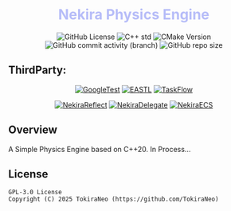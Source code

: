 ﻿<h1 align = "center", style = "color:#B7BDF8FF">
 Nekira Physics Engine
</h1>

<div align="center">

![GitHub License](https://img.shields.io/github/license/TokiraNeo/NekiraPhysicsEngine?style=flat-square&labelColor=363a4f&color=b7bdf8)
![C++ std](https://img.shields.io/badge/C%2B%2B-%3E%3D20-%23b7bdf8?style=flat-square&labelColor=%23363a4f&logo=cplusplus)
![CMake Version](https://img.shields.io/badge/CMake-%3E%3D3.20-b7bdf8?style=flat-square&labelColor=363a4f&logo=cmake)
![GitHub commit activity (branch)](https://img.shields.io/github/commit-activity/m/TokiraNeo/NekiraPhysicsEngine/main?style=flat-square&labelColor=363a4f&color=b7bdf8&logo=github)
![GitHub repo size](https://img.shields.io/github/repo-size/TokiraNeo/NekiraPhysicsEngine?style=flat-square&labelColor=363a4f&color=b7bdf8&logo=github)

</div>

## ThirdParty:

<div align="center">

<a href="https://github.com/google/googletest"><img alt="GoogleTest" src="https://img.shields.io/badge/Google_Test-363a4f?style=for-the-badge&logo=Google&labelColor=363a4f"></a>
<a href="https://github.com/electronicarts/EASTL"><img alt="EASTL" src="https://img.shields.io/badge/EA_STL-363a4f?style=for-the-badge&logo=EA&labelColor=363a4f"></a>
<a href="https://github.com/taskflow/taskflow"><img alt="TaskFlow" src="https://img.shields.io/badge/Task_Flow-363a4f?style=for-the-badge&logo=github&labelColor=363a4f"></a>

<a href="https://github.com/TokiraNeo/NekiraReflect"><img alt="NekiraReflect" src="https://img.shields.io/badge/Nekira_Reflect-363a4f?style=for-the-badge&logo=github&labelColor=363a4f"></a>
<a href ="https://github.com/TokiraNeo/NekiraDelegate"><img alt="NekiraDelegate" src="https://img.shields.io/badge/Nekira_Delegate-363a4f?style=for-the-badge&logo=github&labelColor=363a4f"></a>
<a href ="https://github.com/TokiraNeo/NekiraECS"><img alt="NekiraECS" src="https://img.shields.io/badge/Nekira_ECS-363a4f?style=for-the-badge&logo=github&labelColor=363a4f"></a>

</div>

## Overview

A Simple Physics Engine based on C++20. In Process...

## License

```
GPL-3.0 License
Copyright (C) 2025 TokiraNeo (https://github.com/TokiraNeo)
```
